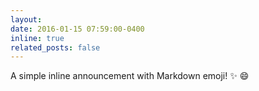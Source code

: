 ```yaml
---
layout: 
date: 2016-01-15 07:59:00-0400
inline: true
related_posts: false
---
```


A simple inline announcement with Markdown emoji! :sparkles: :smile:
